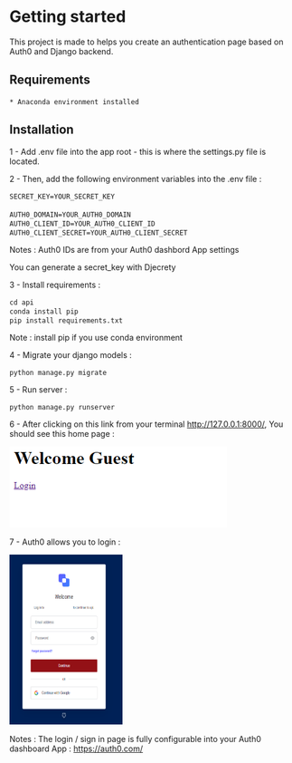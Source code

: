 # Getting started

This project is made to helps you create an authentication page based on Auth0 and Django backend.

## Requirements

    * Anaconda environment installed

## Installation

1 - Add .env file into the app root - this is where the settings.py file is located.

2 - Then, add the following environment variables into the .env file :


```
SECRET_KEY=YOUR_SECRET_KEY

AUTH0_DOMAIN=YOUR_AUTH0_DOMAIN
AUTH0_CLIENT_ID=YOUR_AUTH0_CLIENT_ID
AUTH0_CLIENT_SECRET=YOUR_AUTH0_CLIENT_SECRET
```

Notes :
Auth0 IDs are from your Auth0 dashbord App settings

You can generate a secret_key with Djecrety

3 - Install requirements :

```
cd api
conda install pip
pip install requirements.txt 
```

Note : install pip if you use conda environment

4 - Migrate your django models :
```
python manage.py migrate
```

5 - Run server :
```
python manage.py runserver
```

6 - After clicking on this link from your terminal http://127.0.0.1:8000/, You should see this home page : 

![alt text](https://github.com/laurentlannareix/api/blob/d8b3304df238ff981d63c9916c390c031f831306/img/home.png)

7 - Auth0 allows you to login : 

<img src="https://github.com/laurentlannareix/api/blob/96ade99a6fd5cdb6196db47265a32599ff7f8ac6/img/login.png" width="200" height="300">

Notes : The login / sign in page is fully configurable into your Auth0 dashboard App :  https://auth0.com/